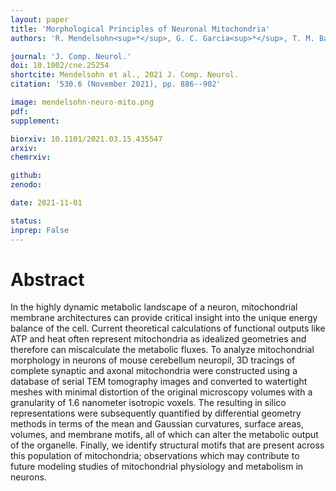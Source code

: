```yaml
---
layout: paper
title: 'Morphological Principles of Neuronal Mitochondria'
authors: 'R. Mendelsohn<sup>*</sup>, G. C. Garcia<sup>*</sup>, T. M. Bartol, C. T. Lee, P. Khandelwal, E. Liu, D. J. Spencer, A. Husar, E. A. Bushong, S. Phan, G. Perkins, M. H. Ellisman, A. Skupin, T. J. Sejnowski<sup>$</sup>, and P. Rangamani<sup>$</sup>'

journal: 'J. Comp. Neurol.'
doi: 10.1002/cne.25254
shortcite: Mendelsohn et al., 2021 J. Comp. Neurol.
citation: '530.6 (November 2021), pp. 886--902'

image: mendelsohn-neuro-mito.png
pdf: 
supplement: 

biorxiv: 10.1101/2021.03.15.435547
arxiv: 
chemrxiv: 

github: 
zenodo: 

date: 2021-11-01

status: 
inprep: False
---
```


# Abstract

In the highly dynamic metabolic landscape of a neuron, mitochondrial membrane architectures can provide critical insight into the unique energy balance of the cell. Current theoretical calculations of functional outputs like ATP and heat often represent mitochondria as idealized geometries and therefore can miscalculate the metabolic fluxes. To analyze mitochondrial morphology in neurons of mouse cerebellum neuropil, 3D tracings of complete synaptic and axonal mitochondria were constructed using a database of serial TEM tomography images and converted to watertight meshes with minimal distortion of the original microscopy volumes with a granularity of 1.6 nanometer isotropic voxels. The resulting in silico representations were subsequently quantified by differential geometry methods in terms of the mean and Gaussian curvatures, surface areas, volumes, and membrane motifs, all of which can alter the metabolic output of the organelle. Finally, we identify structural motifs that are present across this population of mitochondria; observations which may contribute to future modeling studies of mitochondrial physiology and metabolism in neurons.
